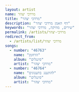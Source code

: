 ```yaml
---
layout: artist
name: מרדכי יצהר
title: "מרדכי יצהר"
description: "דף האמן מרדכי יצהר"
keywords: "שירים, מוזיקה, מרדכי יצהר"
permalink: /artists/מרדכי-יצהר
redirect_from:
  - /artists/list/מרדכי יצהר
songs:
  - number: "46763"
    name: "הרחמן"
    album: "סינגלים"
    artist: "מרדכי יצהר"
  - number: "46764"
    name: "להתענג בתענוגים"
    album: "סינגלים"
    artist: "מרדכי יצהר"
---
```

